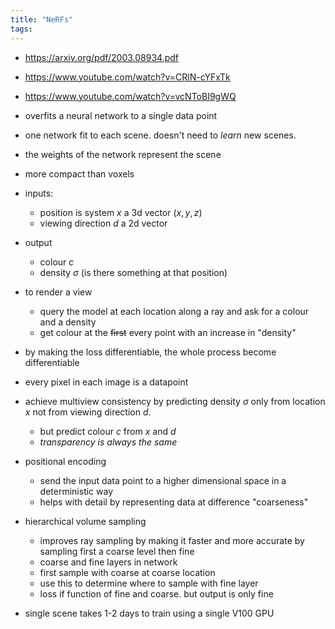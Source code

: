 ```yaml
---
title: "NeRFs"
tags: 
---
```


- https://arxiv.org/pdf/2003.08934.pdf
- https://www.youtube.com/watch?v=CRlN-cYFxTk
- https://www.youtube.com/watch?v=vcNToBI9gWQ

- overfits a neural network to a single data point
- one network fit to each scene. doesn't need to _learn_ new scenes. 
- the weights of the network represent the scene
- more compact than voxels
- inputs:
	- position is system $x$ a 3d vector $(x,y,z)$
	- viewing direction $d$ a 2d vector 
- output
	- colour $c$
	- density $\sigma$ (is there something at that position)
- to render a view 
	- query the model at each location along a ray and ask for a colour and a density
	- get colour at the ~~first~~ every point with an increase in "density"
- by making the loss differentiable, the whole process become differentiable
- every pixel in each image is a datapoint
- achieve multiview consistency by predicting density $\sigma$ only from location $x$ not from viewing direction $d$.
	- but predict colour $c$ from $x$ and $d$
	- _transparency is always the same_
- positional encoding
	- send the input data point to a higher dimensional space in a deterministic way
	- helps with detail by representing data at difference "coarseness"
- hierarchical volume sampling
	- improves ray sampling by making it faster and more accurate by sampling first a coarse level then fine
	- coarse and fine layers in network
	- first sample with coarse at coarse location
	- use this to determine where to sample with fine layer
	- loss if function of fine and coarse. but output is only fine
- single scene takes 1-2 days to train using a single V100 GPU

